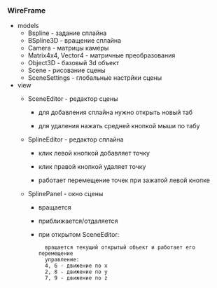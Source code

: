 ### WireFrame
* models
    * Bspline - задание сплайна
    * BSpline3D - вращение сплайна
    * Camera - матрицы камеры
    * Matrix4x4, Vector4 - матричные преобразования
    * Object3D - базовый 3d объект
    * Scene - рисование сцены
    * SceneSettings - глобальные настрйки сцены
* view
    * SceneEditor - редактор сцены
        
        * для добавления сплайна нужно открыть новый таб

        * для удаления нажать средней кнопкой мыши по табу
        
    * SplineEditor - редактор сплайна
            
        * клик левой кнопкой добавляет точку

        * клик правой кнопкой удаляет точку

        * работает перемещение точек при зажатой левой кнопке
    * SplinePanel - окно сцены
    
        * вращается

        * приближается/отдаляется

        * при открытом SceneEditor:
        
                вращается текущий открытый объект и работает его перемещение
                управление:
                4, 6 - движение по x
                2, 8 - движение по y
                7, 9 - движение по z
                
            
            